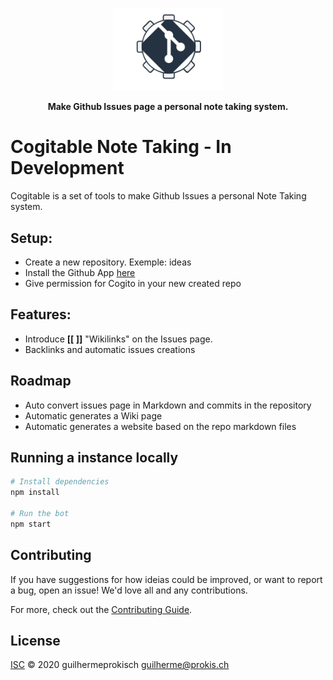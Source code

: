 <!-- Please be careful editing the below HTML, as GitHub is quite jk with anything that looks like an HTML tag in GitHub Flavored Markdown. -->
<p align="center">
  <img width="35%" src="assets/logo.png"  alt="Banner">
</p>
<p align="center">
  <b>Make Github Issues page a personal note taking system.</b>
</p>


# Cogitable Note Taking - In Development 
Cogitable is a set of tools to make Github Issues a personal Note Taking system. 

## Setup:

 - Create a new repository. Exemple: ideas
 - Install the Github App [here](https://github.com/apps/cogitable)
 - Give permission for Cogito in your new created repo

## Features:

- Introduce  **[[ ]]** "Wikilinks" on the Issues page.
- Backlinks and automatic issues creations

## Roadmap

- Auto convert issues page in Markdown and commits in the repository
- Automatic generates a Wiki page  
- Automatic generates a website  based on the repo markdown files

## Running a instance locally

```sh
# Install dependencies
npm install

# Run the bot
npm start
```

## Contributing

If you have suggestions for how ideias could be improved, or want to report a bug, open an issue! We'd love all and any contributions.

For more, check out the [Contributing Guide](CONTRIBUTING.md).

## License

[ISC](LICENSE) © 2020 guilhermeprokisch <guilherme@prokis.ch>
